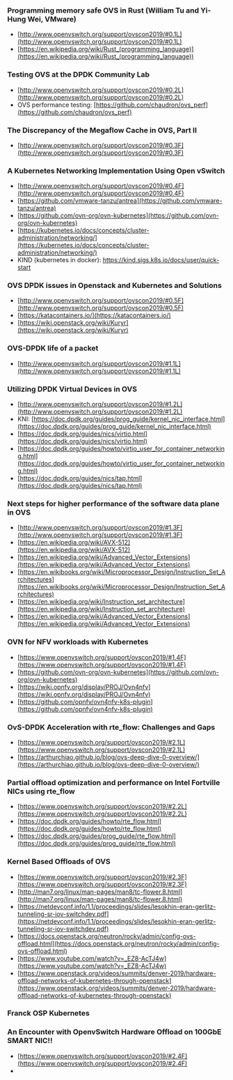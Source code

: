 ### Programming memory safe OVS in Rust (William Tu and Yi-Hung Wei, VMware) ###

* [http://www.openvswitch.org/support/ovscon2019/#0.1L](http://www.openvswitch.org/support/ovscon2019/#0.1L)
* [https://en.wikipedia.org/wiki/Rust_(programming_language)](https://en.wikipedia.org/wiki/Rust_(programming_language))

### Testing OVS at the DPDK Community Lab ###

* [http://www.openvswitch.org/support/ovscon2019/#0.2L](http://www.openvswitch.org/support/ovscon2019/#0.2L)
* OVS performance testing: [https://github.com/chaudron/ovs_perf](https://github.com/chaudron/ovs_perf)

### The Discrepancy of the Megaflow Cache in OVS, Part II  ###

* [http://www.openvswitch.org/support/ovscon2019/#0.3F](http://www.openvswitch.org/support/ovscon2019/#0.3F)

### A Kubernetes Networking Implementation Using Open vSwitch  ###

* [http://www.openvswitch.org/support/ovscon2019/#0.4F](http://www.openvswitch.org/support/ovscon2019/#0.4F)
* [https://github.com/vmware-tanzu/antrea](https://github.com/vmware-tanzu/antrea)
* [https://github.com/ovn-org/ovn-kubernetes](https://github.com/ovn-org/ovn-kubernetes)
* [https://kubernetes.io/docs/concepts/cluster-administration/networking/](https://kubernetes.io/docs/concepts/cluster-administration/networking/)
* KIND (kubernetes in docker): https://kind.sigs.k8s.io/docs/user/quick-start


### OVS DPDK issues in Openstack and Kubernetes and Solutions ###

* [http://www.openvswitch.org/support/ovscon2019/#0.5F](http://www.openvswitch.org/support/ovscon2019/#0.5F)
* [https://katacontainers.io/](https://katacontainers.io/)
* [https://wiki.openstack.org/wiki/Kuryr](https://wiki.openstack.org/wiki/Kuryr)

### OVS-DPDK life of a packet ###
* [http://www.openvswitch.org/support/ovscon2019/#1.1L](http://www.openvswitch.org/support/ovscon2019/#1.1L)

### Utilizing DPDK Virtual Devices in OVS  ###

* [http://www.openvswitch.org/support/ovscon2019/#1.2L](http://www.openvswitch.org/support/ovscon2019/#1.2L)
* KNI: [https://doc.dpdk.org/guides/prog_guide/kernel_nic_interface.html](https://doc.dpdk.org/guides/prog_guide/kernel_nic_interface.html)
* [https://doc.dpdk.org/guides/nics/virtio.html](https://doc.dpdk.org/guides/nics/virtio.html)
* [https://doc.dpdk.org/guides/howto/virtio_user_for_container_networking.html](https://doc.dpdk.org/guides/howto/virtio_user_for_container_networking.html)
* [https://doc.dpdk.org/guides/nics/tap.html](https://doc.dpdk.org/guides/nics/tap.html)

### Next steps for higher performance of the software data plane in OVS ###

* [http://www.openvswitch.org/support/ovscon2019/#1.3F](http://www.openvswitch.org/support/ovscon2019/#1.3F)
* [https://en.wikipedia.org/wiki/AVX-512](https://en.wikipedia.org/wiki/AVX-512)
* [https://en.wikipedia.org/wiki/Advanced_Vector_Extensions](https://en.wikipedia.org/wiki/Advanced_Vector_Extensions)
* [https://en.wikibooks.org/wiki/Microprocessor_Design/Instruction_Set_Architectures](https://en.wikibooks.org/wiki/Microprocessor_Design/Instruction_Set_Architectures)
* [https://en.wikipedia.org/wiki/Instruction_set_architecture](https://en.wikipedia.org/wiki/Instruction_set_architecture)
* [https://en.wikipedia.org/wiki/Advanced_Vector_Extensions](https://en.wikipedia.org/wiki/Advanced_Vector_Extensions)

### OVN for NFV workloads with Kubernetes  ###

* [https://www.openvswitch.org/support/ovscon2019/#1.4F](https://www.openvswitch.org/support/ovscon2019/#1.4F)
* [https://github.com/ovn-org/ovn-kubernetes](https://github.com/ovn-org/ovn-kubernetes)
* [https://wiki.opnfv.org/display/PROJ/Ovn4nfv](https://wiki.opnfv.org/display/PROJ/Ovn4nfv)
* [https://github.com/opnfv/ovn4nfv-k8s-plugin](https://github.com/opnfv/ovn4nfv-k8s-plugin)

### OvS-DPDK Acceleration with rte_flow: Challenges and Gaps  ###

* [https://www.openvswitch.org/support/ovscon2019/#2.1L](https://www.openvswitch.org/support/ovscon2019/#2.1L)
* [https://arthurchiao.github.io/blog/ovs-deep-dive-0-overview/](https://arthurchiao.github.io/blog/ovs-deep-dive-0-overview/)

### Partial offload optimization and performance on Intel Fortville NICs using rte_flow ###

* [https://www.openvswitch.org/support/ovscon2019/#2.2L](https://www.openvswitch.org/support/ovscon2019/#2.2L)
* [https://doc.dpdk.org/guides/howto/rte_flow.html](https://doc.dpdk.org/guides/howto/rte_flow.html)
* [https://doc.dpdk.org/guides/prog_guide/rte_flow.html](https://doc.dpdk.org/guides/prog_guide/rte_flow.html)

### Kernel Based Offloads of OVS ###

* [https://www.openvswitch.org/support/ovscon2019/#2.3F](https://www.openvswitch.org/support/ovscon2019/#2.3F)
* [http://man7.org/linux/man-pages/man8/tc-flower.8.html](http://man7.org/linux/man-pages/man8/tc-flower.8.html)
* [https://netdevconf.info/1.1/proceedings/slides/lesokhin-eran-gerlitz-tunneling-sr-iov-switchdev.pdf](https://netdevconf.info/1.1/proceedings/slides/lesokhin-eran-gerlitz-tunneling-sr-iov-switchdev.pdf)
* [https://docs.openstack.org/neutron/rocky/admin/config-ovs-offload.html](https://docs.openstack.org/neutron/rocky/admin/config-ovs-offload.html)
* [https://www.youtube.com/watch?v=_EZ8-AcTJ4w](https://www.youtube.com/watch?v=_EZ8-AcTJ4w)
* [https://www.openstack.org/videos/summits/denver-2019/hardware-offload-networks-of-kubernetes-through-openstack](https://www.openstack.org/videos/summits/denver-2019/hardware-offload-networks-of-kubernetes-through-openstack)

### Franck OSP Kubernetes ###

### An Encounter with OpenvSwitch Hardware Offload on 100GbE SMART NIC!! ###

* [https://www.openvswitch.org/support/ovscon2019/#2.4F](https://www.openvswitch.org/support/ovscon2019/#2.4F)
* 
